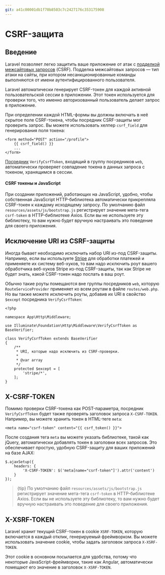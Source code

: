 ```yaml
---
git: a41c00001db1f70b8503c7c2427176c353175908
---
```


# CSRF-защита

<a name="csrf-introduction"></a>
## Введение

Laravel позволяет легко защитить ваше приложение от атак с [подделкой межсайтовых запросов](https://en.wikipedia.org/wiki/Cross-site_request_forgery) (CSRF). Подделка межсайтовых запросов — тип атаки на сайты, при котором несанкционированные команды выполняются от имени аутентифицированного пользователя.

Laravel автоматически генерирует CSRF-токен для каждой активной пользовательской сессии в приложении. Этот токен используется для проверки того, что именно авторизованный пользователь делает запрос в приложение.

При определении каждой HTML-формы вы должны включать в неё скрытое поле CSRF-токена, чтобы посредник CSRF-защиты мог проверить запрос. Вы можете использовать хелпер `csrf_field` для генерирования поля токена:

    <form method="POST" action="/profile">
        {{ csrf_field() }}
        ...
    </form>

[Посредник](/docs/{{version}}/middleware) `VerifyCsrfToken`, входящий в группу посредников `web`, автоматически проверяет совпадение токена в данных запроса с токеном, хранящимся в сессии.

#### CSRF токены и JavaScript

При создании приложений, работающих на JavaScript, удобно, чтобы собственная JavaScript HTTP-библиотека автоматически прикрепляла CSRF-токен к каждому исходящему запросу. По умолчанию файл `resources/assets/js/bootstrap.js` регистрирует значение мета-тега `csrf-token` в HTTP-библиотеке Axios. Если вы не используете эту библиотеку, то вам нужно будет вручную настраивать это поведение для своего приложения.

<a name="csrf-excluding-uris"></a>
## Исключение URI из CSRF-защиты

Иногда бывает необходимо исключить набор URI из-под CSRF-защиты. Например, если вы используете [Stripe](https://stripe.com) для обработки платежей и применяете их систему веб-хуков, то вам надо исключить роут вашего обработчика веб-хуков Stripe из-под CSRF-защиты, так как Stripe не будет знать, какой CSRF-токен надо послать в ваш роут.

Обычно такие роуты помещаются вне группы посредников `web`, которую `RouteServiceProvider` применяет ко всем роутам в файле `routes/web.php`. Но вы также можете исключить роуты, добавив их URI в свойство `$except` посредника `VerifyCsrfToken`:

    <?php

    namespace App\Http\Middleware;

    use Illuminate\Foundation\Http\Middleware\VerifyCsrfToken as BaseVerifier;

    class VerifyCsrfToken extends BaseVerifier
    {
        /**
         * URI, которые надо исключить из CSRF-проверки.
         *
         * @var array
         */
        protected $except = [
            'stripe/*',
        ];
    }

<a name="csrf-x-csrf-token"></a>
## X-CSRF-TOKEN

Помимо проверки CSRF-токена как POST-параметра, посредник `VerifyCsrfToken`  будет также проверять заголовок запроса `X-CSRF-TOKEN`. Например, вы можете хранить токен в HTML-теге `meta`:

    <meta name="csrf-token" content="{{ csrf_token() }}">

После создания тега `meta` вы можете указать библиотеке, такой как jQuery, автоматически добавлять токен в заголовки всех запросов. Это обеспечивает простую, удобную CSRF-защиту для ваших приложений на базе AJAX:

    $.ajaxSetup({
        headers: {
            'X-CSRF-TOKEN': $('meta[name="csrf-token"]').attr('content')
        }
    });

> {tip} По умолчанию файл `resources/assets/js/bootstrap.js` регистрирует значение мета-тега `csrf-token` в HTTP-библиотеке Axios. Если вы не используете эту библиотеку, то вам нужно будет вручную настраивать это поведение для своего приложения.

<a name="csrf-x-xsrf-token"></a>
## X-XSRF-TOKEN

Laravel хранит текущий CSRF-токен в cookie `XSRF-TOKEN`, которую включается в каждый отклик, генерируемый фреймворком. Вы можете использовать значение cookie, чтобы задать заголовок запроса `X-XSRF-TOKEN`.

Этот cookie в основном посылается для удобства, потому что некоторые JavaScript-фреймворки, такие как Angular, автоматически помещают его значение в заголовок `X-XSRF-TOKEN`.
